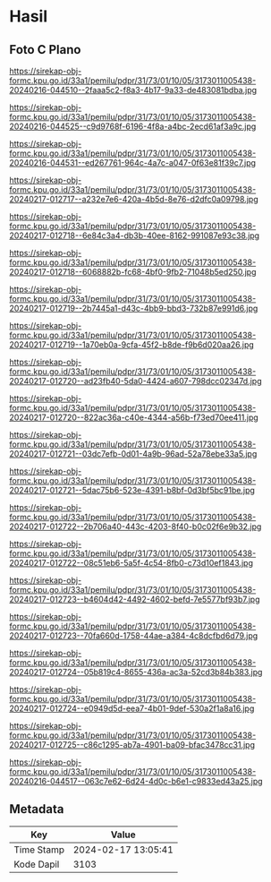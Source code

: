 # Hasil

## Foto C Plano

https://sirekap-obj-formc.kpu.go.id/33a1/pemilu/pdpr/31/73/01/10/05/3173011005438-20240216-044510--2faaa5c2-f8a3-4b17-9a33-de483081bdba.jpg

https://sirekap-obj-formc.kpu.go.id/33a1/pemilu/pdpr/31/73/01/10/05/3173011005438-20240216-044525--c9d9768f-6196-4f8a-a4bc-2ecd61af3a9c.jpg

https://sirekap-obj-formc.kpu.go.id/33a1/pemilu/pdpr/31/73/01/10/05/3173011005438-20240216-044531--ed267761-964c-4a7c-a047-0f63e81f39c7.jpg

https://sirekap-obj-formc.kpu.go.id/33a1/pemilu/pdpr/31/73/01/10/05/3173011005438-20240217-012717--a232e7e6-420a-4b5d-8e76-d2dfc0a09798.jpg

https://sirekap-obj-formc.kpu.go.id/33a1/pemilu/pdpr/31/73/01/10/05/3173011005438-20240217-012718--6e84c3a4-db3b-40ee-8162-991087e93c38.jpg

https://sirekap-obj-formc.kpu.go.id/33a1/pemilu/pdpr/31/73/01/10/05/3173011005438-20240217-012718--6068882b-fc68-4bf0-9fb2-71048b5ed250.jpg

https://sirekap-obj-formc.kpu.go.id/33a1/pemilu/pdpr/31/73/01/10/05/3173011005438-20240217-012719--2b7445a1-d43c-4bb9-bbd3-732b87e991d6.jpg

https://sirekap-obj-formc.kpu.go.id/33a1/pemilu/pdpr/31/73/01/10/05/3173011005438-20240217-012719--1a70eb0a-9cfa-45f2-b8de-f9b6d020aa26.jpg

https://sirekap-obj-formc.kpu.go.id/33a1/pemilu/pdpr/31/73/01/10/05/3173011005438-20240217-012720--ad23fb40-5da0-4424-a607-798dcc02347d.jpg

https://sirekap-obj-formc.kpu.go.id/33a1/pemilu/pdpr/31/73/01/10/05/3173011005438-20240217-012720--822ac36a-c40e-4344-a56b-f73ed70ee411.jpg

https://sirekap-obj-formc.kpu.go.id/33a1/pemilu/pdpr/31/73/01/10/05/3173011005438-20240217-012721--03dc7efb-0d01-4a9b-96ad-52a78ebe33a5.jpg

https://sirekap-obj-formc.kpu.go.id/33a1/pemilu/pdpr/31/73/01/10/05/3173011005438-20240217-012721--5dac75b6-523e-4391-b8bf-0d3bf5bc91be.jpg

https://sirekap-obj-formc.kpu.go.id/33a1/pemilu/pdpr/31/73/01/10/05/3173011005438-20240217-012722--2b706a40-443c-4203-8f40-b0c02f6e9b32.jpg

https://sirekap-obj-formc.kpu.go.id/33a1/pemilu/pdpr/31/73/01/10/05/3173011005438-20240217-012722--08c51eb6-5a5f-4c54-8fb0-c73d10ef1843.jpg

https://sirekap-obj-formc.kpu.go.id/33a1/pemilu/pdpr/31/73/01/10/05/3173011005438-20240217-012723--b4604d42-4492-4602-befd-7e5577bf93b7.jpg

https://sirekap-obj-formc.kpu.go.id/33a1/pemilu/pdpr/31/73/01/10/05/3173011005438-20240217-012723--70fa660d-1758-44ae-a384-4c8dcfbd6d79.jpg

https://sirekap-obj-formc.kpu.go.id/33a1/pemilu/pdpr/31/73/01/10/05/3173011005438-20240217-012724--05b819c4-8655-436a-ac3a-52cd3b84b383.jpg

https://sirekap-obj-formc.kpu.go.id/33a1/pemilu/pdpr/31/73/01/10/05/3173011005438-20240217-012724--e0949d5d-eea7-4b01-9def-530a2f1a8a16.jpg

https://sirekap-obj-formc.kpu.go.id/33a1/pemilu/pdpr/31/73/01/10/05/3173011005438-20240217-012725--c86c1295-ab7a-4901-ba09-bfac3478cc31.jpg

https://sirekap-obj-formc.kpu.go.id/33a1/pemilu/pdpr/31/73/01/10/05/3173011005438-20240216-044517--063c7e62-6d24-4d0c-b6e1-c9833ed43a25.jpg


## Metadata

| Key        | Value               |
| ---------- | ------------------- |
| Time Stamp | 2024-02-17 13:05:41 |
| Kode Dapil | 3103                |



